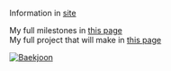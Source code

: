 Information in [site](https://misilelaboratory.xyz)

My full milestones in [this page](https://github.com/users/MisileLab/projects/2/views/1?visibleFields=%5B%22Title%22%2C%22Status%22%2C%22Repository%22%5D)  
My full project that will make in [this page](https://github.com/users/MisileLab/projects/3/views/1?visibleFields=%5B%22Title%22%2C%22Status%22%2C1818205%2C%22Repository%22%5D)

[![Baekjoon](https://mazassumnida.wtf/api/v2/generate_badge?boj=misile)](https://solved.ac/profile/misile)
